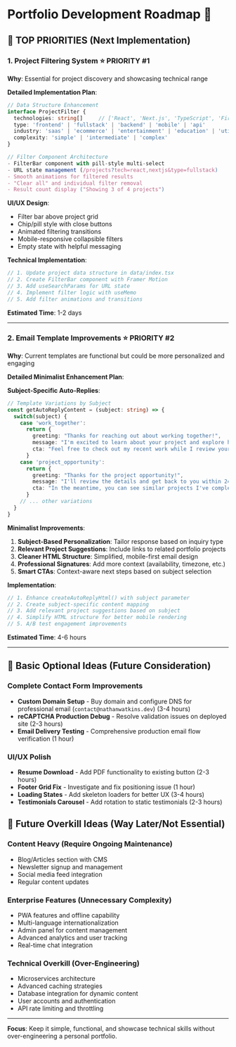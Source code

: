 # Portfolio Development Roadmap 🚀

## 🎯 **TOP PRIORITIES** (Next Implementation)

### 1. **Project Filtering System** ⭐ PRIORITY #1
**Why**: Essential for project discovery and showcasing technical range

**Detailed Implementation Plan**:
```typescript
// Data Structure Enhancement
interface ProjectFilter {
  technologies: string[]     // ['React', 'Next.js', 'TypeScript', 'Firebase']
  type: 'frontend' | 'fullstack' | 'backend' | 'mobile' | 'api'
  industry: 'saas' | 'ecommerce' | 'entertainment' | 'education' | 'utility'
  complexity: 'simple' | 'intermediate' | 'complex'
}

// Filter Component Architecture
- FilterBar component with pill-style multi-select
- URL state management (/projects?tech=react,nextjs&type=fullstack)
- Smooth animations for filtered results
- "Clear all" and individual filter removal
- Result count display ("Showing 3 of 4 projects")
```

**UI/UX Design**:
- Filter bar above project grid
- Chip/pill style with close buttons
- Animated filtering transitions
- Mobile-responsive collapsible filters
- Empty state with helpful messaging

**Technical Implementation**:
```typescript
// 1. Update project data structure in data/index.tsx
// 2. Create FilterBar component with Framer Motion
// 3. Add useSearchParams for URL state
// 4. Implement filter logic with useMemo
// 5. Add filter animations and transitions
```

**Estimated Time**: 1-2 days

---

### 2. **Email Template Improvements** ⭐ PRIORITY #2
**Why**: Current templates are functional but could be more personalized and engaging

**Detailed Minimalist Enhancement Plan**:

**Subject-Specific Auto-Replies**:
```typescript
// Template Variations by Subject
const getAutoReplyContent = (subject: string) => {
  switch(subject) {
    case 'work_together':
      return {
        greeting: "Thanks for reaching out about working together!",
        message: "I'm excited to learn about your project and explore how we can collaborate.",
        cta: "Feel free to check out my recent work while I review your message."
      }
    case 'project_opportunity':
      return {
        greeting: "Thanks for the project opportunity!",
        message: "I'll review the details and get back to you within 24 hours with my thoughts.",
        cta: "In the meantime, you can see similar projects I've completed."
      }
    // ... other variations
  }
}
```

**Minimalist Improvements**:
1. **Subject-Based Personalization**: Tailor response based on inquiry type
2. **Relevant Project Suggestions**: Include links to related portfolio projects
3. **Cleaner HTML Structure**: Simplified, mobile-first email design
4. **Professional Signatures**: Add more context (availability, timezone, etc.)
5. **Smart CTAs**: Context-aware next steps based on subject selection

**Implementation**:
```typescript
// 1. Enhance createAutoReplyHtml() with subject parameter
// 2. Create subject-specific content mapping
// 3. Add relevant project suggestions based on subject
// 4. Simplify HTML structure for better mobile rendering
// 5. A/B test engagement improvements
```

**Estimated Time**: 4-6 hours

---

## 📝 **Basic Optional Ideas** (Future Consideration)

### **Complete Contact Form Improvements**
- **Custom Domain Setup** - Buy domain and configure DNS for professional email (`contact@nathanwatkins.dev`) (3-4 hours)
- **reCAPTCHA Production Debug** - Resolve validation issues on deployed site (2-3 hours)
- **Email Delivery Testing** - Comprehensive production email flow verification (1 hour)

### **UI/UX Polish**
- **Resume Download** - Add PDF functionality to existing button (2-3 hours)
- **Footer Grid Fix** - Investigate and fix positioning issue (1 hour)
- **Loading States** - Add skeleton loaders for better UX (3-4 hours)
- **Testimonials Carousel** - Add rotation to static testimonials (2-3 hours)

## 🔮 **Future Overkill Ideas** (Way Later/Not Essential)

### Content Heavy (Require Ongoing Maintenance)
- Blog/Articles section with CMS
- Newsletter signup and management
- Social media feed integration
- Regular content updates

### Enterprise Features (Unnecessary Complexity)
- PWA features and offline capability
- Multi-language internationalization
- Admin panel for content management
- Advanced analytics and user tracking
- Real-time chat integration

### Technical Overkill (Over-Engineering)
- Microservices architecture
- Advanced caching strategies
- Database integration for dynamic content
- User accounts and authentication
- API rate limiting and throttling

---

**Focus**: Keep it simple, functional, and showcase technical skills without over-engineering a personal portfolio.